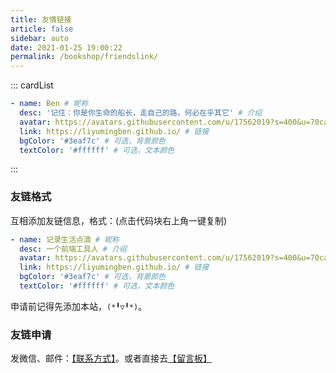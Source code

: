 ```yaml
---
title: 友情链接
article: false
sidebar: auto
date: 2021-01-25 19:00:22
permalink: /bookshop/friendslink/
---
```


<!--
普通卡片列表容器，可用于友情链接、项目推荐、古诗词展示等。
cardList 后面可跟随一个数字表示每行最多显示多少个，选值范围1~4，默认3。在小屏时会根据屏幕宽度减少每行显示数量。
-->
::: cardList

```yaml
- name: Ben # 昵称
  desc: '记住：你是你生命的船长，走自己的路，何必在乎其它' # 介绍
  avatar: https://avatars.githubusercontent.com/u/17562019?s=400&u=70cae2720ca2798c3076a620623b5d65b056fd19&v=4 # 头像
  link: https://liyumingben.github.io/ # 链接
  bgColor: '#3eaf7c' # 可选，背景颜色
  textColor: '#ffffff' # 可选，文本颜色
  ```
:::

### 友链格式

互相添加友链信息，格式：(点击代码块右上角一键复制)

```yaml
- name: 记录生活点滴 # 昵称
  desc: 一个前端工具人 # 介绍
  avatar: https://avatars.githubusercontent.com/u/17562019?s=400&u=70cae2720ca2798c3076a620623b5d65b056fd19&v=4# 头像
  link: https://liyumingben.github.io/ # 链接
  bgColor: '#3eaf7c' # 可选，背景颜色
  textColor: '#ffffff' # 可选，文本颜色
```

申请前记得先添加本站，`(*╹▽╹*)`。

### 友链申请

发微信、邮件：[【联系方式】](https://github.com/LiyumingBen)。或者直接去[【留言板】](/bookshop/message-board/)